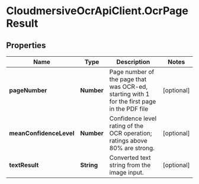 # CloudmersiveOcrApiClient.OcrPageResult

## Properties
Name | Type | Description | Notes
------------ | ------------- | ------------- | -------------
**pageNumber** | **Number** | Page number of the page that was OCR-ed, starting with 1 for the first page in the PDF file | [optional] 
**meanConfidenceLevel** | **Number** | Confidence level rating of the OCR operation; ratings above 80% are strong. | [optional] 
**textResult** | **String** | Converted text string from the image input. | [optional] 


